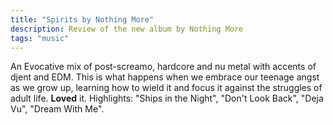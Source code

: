```yaml
---
title: "Spirits by Nothing More"
description: Review of the new album by Nothing More
tags: "music"
---
```


An Evocative mix of post-screamo, hardcore and nu metal with accents of
djent and EDM. This is what happens when we embrace our teenage angst as
we grow up, learning how to wield it and focus it against the struggles
of adult life. **Loved** it. Highlights: "Ships in the Night", 
"Don't Look Back",  "Deja Vu",  "Dream With Me".

[1]: https://nothingmore.net

